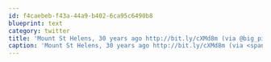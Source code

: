 ```yaml
---
id: f4caebeb-f43a-44a9-b402-6ca95c6490b8
blueprint: text
category: twitter
title: 'Mount St Helens, 30 years ago http://bit.ly/cXMd8m (via @big_picture)'
caption: 'Mount St Helens, 30 years ago http://bit.ly/cXMd8m (via <span class="username username_linked">@<a href="https://twitter.com/big_picture" title="The Big Picture">big_picture</a></span>)'
---
```

